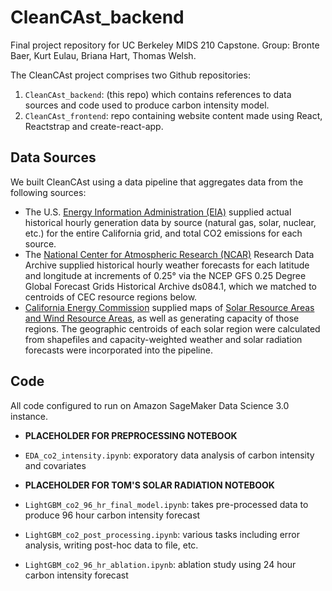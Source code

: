 # CleanCAst_backend

Final project repository for UC Berkeley MIDS 210 Capstone. Group: Bronte Baer, Kurt Eulau, Briana Hart, Thomas Welsh.

The CleanCAst project comprises two Github repositories:

1. `CleanCAst_backend`: (this repo) which contains references to data sources and code used to produce carbon intensity model.
2. `CleanCAst_frontend`: repo containing website content made using React, Reactstrap and create-react-app.

## Data Sources

We built CleanCAst using a data pipeline that aggregates data from the following sources:

* The U.S. [Energy Information Administration (EIA)](https://www.eia.gov/) supplied actual historical hourly generation data by source (natural gas, solar, nuclear, etc.) for the entire California grid, and total CO2 emissions for each source.
* The [National Center for Atmospheric Research (NCAR)]() Research Data Archive supplied historical hourly weather forecasts for each latitude and longitude at increments of 0.25° via the NCEP GFS 0.25 Degree Global Forecast Grids Historical Archive ds084.1, which we matched to centroids of CEC resource regions below.
* [California Energy Commission](https://www.energy.ca.gov/) supplied maps of [Solar Resource Areas and Wind Resource Areas](https://cecgis-caenergy.opendata.arcgis.com/maps/CAEnergy::solar-resource-areas-2022), as well as generating capacity of those regions. The geographic centroids of each solar region were calculated from shapefiles and capacity-weighted weather and solar radiation forecasts were incorporated into the pipeline.

## Code

All code configured to run on Amazon SageMaker Data Science 3.0 instance.

* __PLACEHOLDER FOR PREPROCESSING NOTEBOOK__

* `EDA_co2_intensity.ipynb`: exporatory data analysis of carbon intensity and covariates

* __PLACEHOLDER FOR TOM'S SOLAR RADIATION NOTEBOOK__

* `LightGBM_co2_96_hr_final_model.ipynb`: takes pre-processed data to produce 96 hour carbon intensity forecast

* `LightGBM_co2_post_processing.ipynb`: various tasks including error analysis, writing post-hoc data to file, etc.

* `LightGBM_co2_96_hr_ablation.ipynb`: ablation study using 24 hour carbon intensity forecast